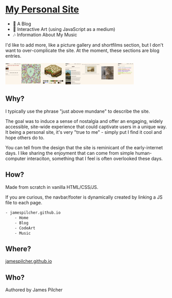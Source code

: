 # [My Personal Site](https://jamespilcher.github.io)

- 📝 A Blog 
- 🎨 Interactive Art (using JavaScript as a medium)
- 🎶 Information About My Music 


I'd like to add more, like a picture gallery and shortfilms section, but I don't want to over-complicate the site. At the moment, these sections are blog entries.

 <img src="readme-res/sitescreenshots.png" alt="site pics" width="400">

## Why?

I typically use the phrase "just above mundane" to describe the site.

The goal was to induce a sense of nostalgia and offer an engaging, widely accessible, site-wide experience that could captivate users in a unique way. It being a personal site, it's very "true to me" - simply put I find it cool and hope others do to.

You can tell from the design that the site is reminicant of the early-internet days. I like sharing the enjoyment that can come from simple human-computer interaciton, something that I feel is often overlooked these days.

## How?

Made from scratch in vanilla HTML/CSS/JS.

If you are curious, the navbar/footer is dynamically created by linking a JS file to each page.

```
- jamespilcher.github.io
    - Home
    - Blog
    - CodeArt
    - Music
```

## Where?

[jamespilcher.github.io](https://jamespilcher.github.io)

## Who?
Authored by James Pilcher